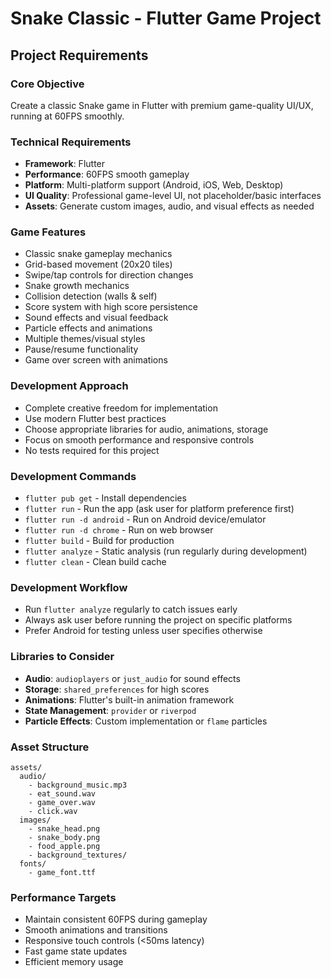 # Snake Classic - Flutter Game Project

## Project Requirements

### Core Objective
Create a classic Snake game in Flutter with premium game-quality UI/UX, running at 60FPS smoothly.

### Technical Requirements
- **Framework**: Flutter
- **Performance**: 60FPS smooth gameplay
- **Platform**: Multi-platform support (Android, iOS, Web, Desktop)
- **UI Quality**: Professional game-level UI, not placeholder/basic interfaces
- **Assets**: Generate custom images, audio, and visual effects as needed

### Game Features
- Classic snake gameplay mechanics
- Grid-based movement (20x20 tiles)
- Swipe/tap controls for direction changes
- Snake growth mechanics
- Collision detection (walls & self)
- Score system with high score persistence
- Sound effects and visual feedback
- Particle effects and animations
- Multiple themes/visual styles
- Pause/resume functionality
- Game over screen with animations

### Development Approach
- Complete creative freedom for implementation
- Use modern Flutter best practices
- Choose appropriate libraries for audio, animations, storage
- Focus on smooth performance and responsive controls
- No tests required for this project

### Development Commands
- `flutter pub get` - Install dependencies
- `flutter run` - Run the app (ask user for platform preference first)
- `flutter run -d android` - Run on Android device/emulator
- `flutter run -d chrome` - Run on web browser
- `flutter build` - Build for production
- `flutter analyze` - Static analysis (run regularly during development)
- `flutter clean` - Clean build cache

### Development Workflow
- Run `flutter analyze` regularly to catch issues early
- Always ask user before running the project on specific platforms
- Prefer Android for testing unless user specifies otherwise

### Libraries to Consider
- **Audio**: `audioplayers` or `just_audio` for sound effects
- **Storage**: `shared_preferences` for high scores
- **Animations**: Flutter's built-in animation framework
- **State Management**: `provider` or `riverpod`
- **Particle Effects**: Custom implementation or `flame` particles

### Asset Structure
```
assets/
  audio/
    - background_music.mp3
    - eat_sound.wav
    - game_over.wav
    - click.wav
  images/
    - snake_head.png
    - snake_body.png
    - food_apple.png
    - background_textures/
  fonts/
    - game_font.ttf
```

### Performance Targets
- Maintain consistent 60FPS during gameplay
- Smooth animations and transitions
- Responsive touch controls (<50ms latency)
- Fast game state updates
- Efficient memory usage